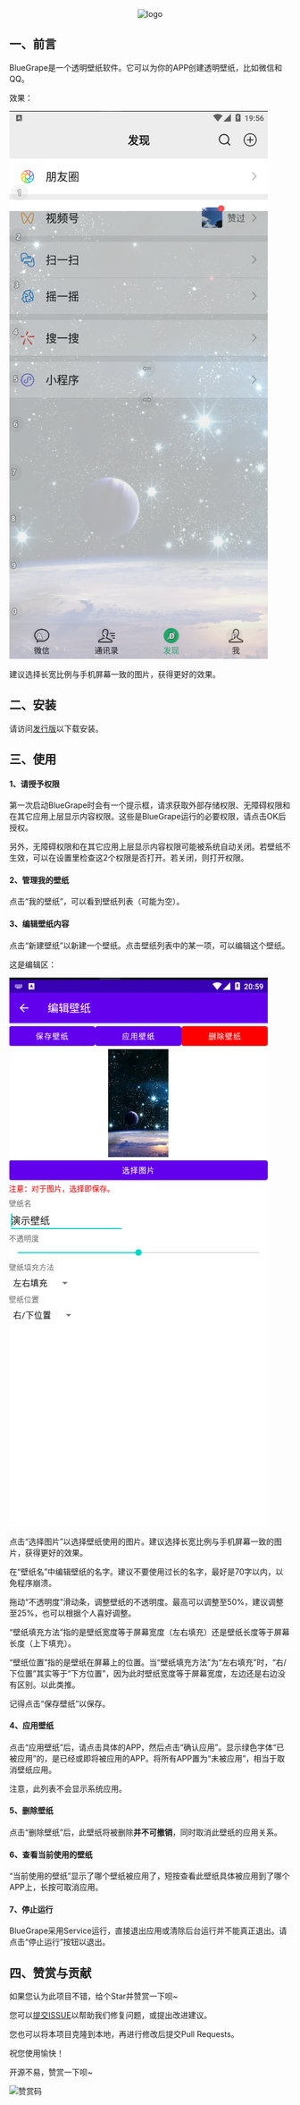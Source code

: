 <div align="center"><img src="https://gitee.com/cyrxdzj/BlueGrape/raw/master/icon/logo.png" alt="logo"></div>

## 一、前言

BlueGrape是一个透明壁纸软件。它可以为你的APP创建透明壁纸，比如微信和QQ。

效果：

![输入图片说明](doc_images/01.png)

建议选择长宽比例与手机屏幕一致的图片，获得更好的效果。

## 二、安装

请访问[发行版](https://gitee.com/cyrxdzj/BlueGrape/releases)以下载安装。

## 三、使用

#### 1、请授予权限

第一次启动BlueGrape时会有一个提示框，请求获取外部存储权限、无障碍权限和在其它应用上层显示内容权限。这些是BlueGrape运行的必要权限，请点击OK后授权。

另外，无障碍权限和在其它应用上层显示内容权限可能被系统自动关闭。若壁纸不生效，可以在设置里检查这2个权限是否打开。若关闭，则打开权限。

#### 2、管理我的壁纸

点击“我的壁纸”，可以看到壁纸列表（可能为空）。

#### 3、编辑壁纸内容

点击“新建壁纸”以新建一个壁纸。点击壁纸列表中的某一项，可以编辑这个壁纸。

这是编辑区：

![输入图片说明](doc_images/02.png)

点击“选择图片”以选择壁纸使用的图片。建议选择长宽比例与手机屏幕一致的图片，获得更好的效果。

在“壁纸名”中编辑壁纸的名字。建议不要使用过长的名字，最好是70字以内，以免程序崩溃。

拖动“不透明度”滑动条，调整壁纸的不透明度。最高可以调整至50%，建议调整至25%，也可以根据个人喜好调整。

“壁纸填充方法”指的是壁纸宽度等于屏幕宽度（左右填充）还是壁纸长度等于屏幕长度（上下填充）。

“壁纸位置”指的是壁纸在屏幕上的位置。当“壁纸填充方法”为“左右填充”时，“右/下位置”其实等于“下方位置”，因为此时壁纸宽度等于屏幕宽度，左边还是右边没有区别。以此类推。

记得点击“保存壁纸”以保存。

#### 4、应用壁纸

点击“应用壁纸”后，请点击具体的APP，然后点击“确认应用”。显示绿色字体“已被应用”的，是已经或即将被应用的APP。将所有APP置为“未被应用”，相当于取消壁纸应用。

注意，此列表不会显示系统应用。

#### 5、删除壁纸

点击“删除壁纸”后，此壁纸将被删除**并不可撤销**，同时取消此壁纸的应用关系。

#### 6、查看当前使用的壁纸

“当前使用的壁纸”显示了哪个壁纸被应用了，短按查看此壁纸具体被应用到了哪个APP上，长按可取消应用。

#### 7、停止运行

BlueGrape采用Service运行，直接退出应用或清除后台运行并不能真正退出。请点击“停止运行”按钮以退出。

##  四、赞赏与贡献

如果您认为此项目不错，给个Star并赞赏一下呗~

您可以[提交ISSUE](https://gitee.com/cyrxdzj/BlueGrape/issues)以帮助我们修复问题，或提出改进建议。

您也可以将本项目克隆到本地，再进行修改后提交Pull Requests。

祝您使用愉快！

开源不易，赞赏一下呗~

![赞赏码](https://images.gitee.com/uploads/images/2021/0717/205650_6249d470_7354699.png "屏幕截图.png")